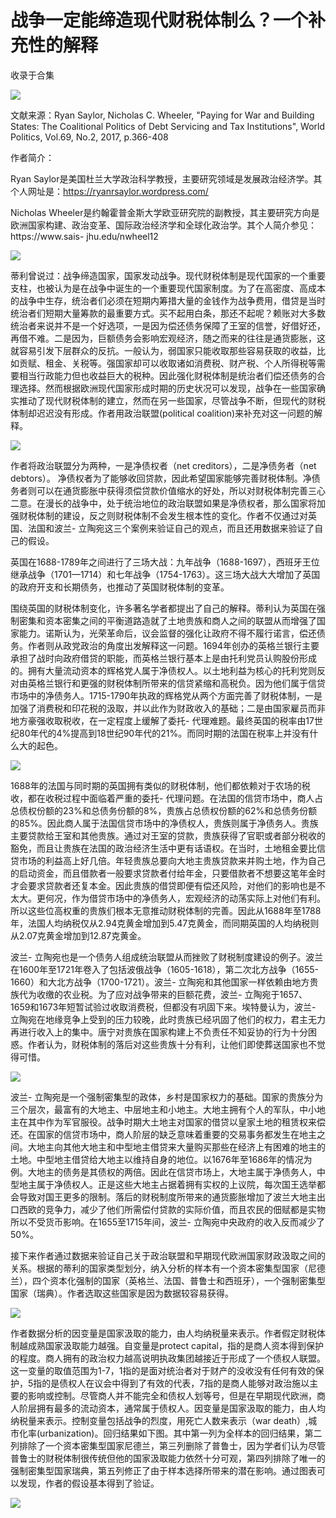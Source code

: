 # 战争一定能缔造现代财税体制么？一个补充性的解释


收录于合集

<img src='/images/672/2.gif' width='auto' />

文献来源：Ryan Saylor, Nicholas C. Wheeler, "Paying for War and Building States:
The Coalitional Politics of Debt Servicing and Tax Institutions", World
Politics, Vol.69, No.2, 2017, p.366-408

  

作者简介：

Ryan
Saylor是美国杜兰大学政治科学教授，主要研究领域是发展政治经济学。其个人网址是：https://ryanrsaylor.wordpress.com/

Nicholas
Wheeler是约翰霍普金斯大学欧亚研究院的副教授，其主要研究方向是欧洲国家构建、政治变革、国际政治经济学和全球化政治学。其个人简介参见：https://www.sais-
jhu.edu/nwheel12

<img src='/images/672/3.gif' width='auto' />

  

蒂利曾说过：战争缔造国家，国家发动战争。现代财税体制是现代国家的一个重要支柱，也被认为是在战争中诞生的一个重要现代国家制度。为了在高密度、高成本的战争中生存，统治者们必须在短期内筹措大量的金钱作为战争费用，借贷是当时统治者们短期大量筹款的最重要方式。买不起用白条，那还不起呢？赖账对大多数统治者来说并不是一个好选项，一是因为偿还债务保障了王室的信誉，好借好还，再借不难。二是因为，巨额债务会影响宏观经济，随之而来的往往是通货膨胀，这就容易引发下层群众的反抗。一般认为，弱国家只能收取那些容易获取的收益，比如贡赋、租金、关税等。强国家却可以收取诸如消费税、财产税、个人所得税等需要相当行政能力但也收益巨大的税种。因此强化财税体制是统治者们偿还债务的合理选择。然而根据欧洲现代国家形成时期的历史状况可以发现，战争在一些国家确实推动了现代财税体制的建立，然而在另一些国家，尽管战争不断，但现代的财税体制却迟迟没有形成。作者用政治联盟(political
coalition)来补充对这一问题的解释。

![](/images/672/4.jpeg)

  

作者将政治联盟分为两种，一是净债权者（net creditors），二是净债务者（net debtors）。
净债权者为了能够收回贷款，因此希望国家能够完善财税体制。净债务者则可以在通货膨胀中获得须偿贷款价值缩水的好处，所以对财税体制完善三心二意。在漫长的战争中，处于统治地位的政治联盟如果是净债权者，那么国家将加强财税体制的建设，反之则财税体制不会发生根本性的变化。作者不仅通过对英国、法国和波兰-
立陶宛这三个案例来验证自己的观点，而且还用数据来验证了自己的假设。

英国在1688-1789年之间进行了三场大战：九年战争（1688-1697），西班牙王位继承战争（1701—1714）和七年战争（1754-1763）。这三场大战大大增加了英国的政府开支和长期债务，也推动了英国财税体制的变革。

围绕英国的财税体制变化，许多著名学者都提出了自己的解释。蒂利认为英国在强制密集和资本密集之间的平衡道路造就了土地贵族和商人之间的联盟从而增强了国家能力。诺斯认为，光荣革命后，议会监督的强化让政府不得不履行诺言，偿还债务。作者则从政党政治的角度出发解释这一问题。1694年创办的英格兰银行主要承担了战时向政府借贷的职能，而英格兰银行基本上是由托利党员认购股份形成的。拥有大量流动资本的辉格党人属于净债权人。以土地利益为核心的托利党则反对由英格兰银行和更强的财税体制所带来的信贷紧缩和高税负。因为他们属于信贷市场中的净债务人。1715-1790年执政的辉格党从两个方面完善了财税体制，一是加强了消费税和印花税的汲取，并以此作为财政收入的基础；二是由国家雇员而非地方豪强收取税收，在一定程度上缓解了委托-
代理难题。最终英国的税率由17世纪80年代的4%提高到18世纪90年代的21%。而同时期的法国在税率上并没有什么大的起色。

  

![](/images/672/5.jpeg)

  

1688年的法国与同时期的英国拥有类似的财税体制，他们都依赖对于农场的税收，都在收税过程中面临着严重的委托-
代理问题。在法国的信贷市场中，商人占总债权份额的23%和总债务份额的8%，贵族占总债权份额的62%和总债务份额的85%。因此商人属于法国信贷市场中的净债权人，贵族则属于净债务人。贵族主要贷款给王室和其他贵族。通过对王室的贷款，贵族获得了官职或者部分税收的豁免，而且让贵族在法国的政治经济生活中更有话语权。在当时，土地租金要比信贷市场的利益高上好几倍。年轻贵族总要向大地主贵族贷款来并购土地，作为自己的启动资金，而且借款者一般要求贷款者付给年金，只要借款者不想要这笔年金时才会要求贷款者还复本金。因此贵族的借贷即便有偿还风险，对他们的影响也是不太大。更何况，作为借贷市场中的净债务人，宏观经济的动荡实际上对他们有利。所以这些位高权重的贵族们根本无意推动财税体制的完善。因此从1688年至1788年，法国人均纳税仅从2.94克黄金增加到5.47克黄金，而同期英国的人均纳税则从2.07克黄金增加到12.87克黄金。

波兰-
立陶宛也是一个债务人组成统治联盟从而挫败了财税制度建设的例子。波兰在1600年至1721年卷入了包括波俄战争（1605-1618），第二次北方战争（1655-1660）和大北方战争（1700-1721）。波兰-
立陶宛和其他国家一样依赖由地方贵族代为收缴的农业税。为了应对战争带来的巨额花费，波兰-
立陶宛于1657、1659和1673年短暂试验过收取消费税，但都没有巩固下来。埃特曼认为，波兰-
立陶宛在地缘竞争上受到的压力较晚，此时贵族已经巩固了他们的权力，君主无力再进行收入上的集中。唐宁对贵族在国家构建上不负责任不知妥协的行为十分困惑。作者认为，财税体制的落后对这些贵族十分有利，让他们即使葬送国家也不觉得可惜。

![](/images/672/6.jpeg)

  

波兰-
立陶宛是一个强制密集型的政体，乡村是国家权力的基础。国家的贵族分为三个层次，最富有的大地主、中层地主和小地主。大地主拥有个人的军队，中小地主在其中作为军官服役。战争时期大土地主对国家的借贷以皇家土地的租赁权来偿还。在国家的信贷市场中，商人阶层的缺乏意味着重要的交易事务都发生在地主之间。大地主向其他大地主和中型地主借贷来大量购买那些在经济上有困难的地主的土地。中型地主借贷给大地主以维持自身的地位。以1676年至1686年的情况为例。大地主的债务是其债权的两倍。因此在信贷市场上，大地主属于净债务人，中型地主属于净债权人。正是这些大地主占据着拥有实权的上议院，每次国王选举都会导致对国王更多的限制。落后的财税制度所带来的通货膨胀增加了波兰大地主出口西欧的竞争力，减少了他们所需偿付贷款的实际价值，而且农民的佃赋都是实物所以不受货币影响。在1655至1715年间，波兰-
立陶宛中央政府的收入反而减少了50%。

接下来作者通过数据来验证自己关于政治联盟和早期现代欧洲国家财政汲取之间的关系。根据的蒂利的国家类型划分，纳入分析的样本有一个资本密集型国家（尼德兰），四个资本化强制的国家（英格兰、法国、普鲁士和西班牙），一个强制密集型国家（瑞典）。作者选取这些国家是因为数据较容易获得。

![](/images/672/7.jpeg)

作者数据分析的因变量是国家汲取的能力，由人均纳税量来表示。作者假定财税体制越成熟国家汲取能力越强。自变量是protect
capital，指的是商人资本得到保护的程度。商人拥有的政治权力越高说明执政集团越接近于形成了一个债权人联盟。这一变量的取值范围为1-7，1指的是面对统治者对于财产的没收没有任何有效的保护，5指的是债权人在议会中得到了有效的代表，7指的是商人能够对政治施以主要的影响或控制。尽管商人并不能完全和债权人划等号，但是在早期现代欧洲，商人阶层拥有最多的流动资本，通常属于债权人。因变量是国家汲取的能力，由人均纳税量来表示。控制变量包括战争的烈度，用死亡人数来表示（war
death）,城市化率(urbanization)。回归结果如下图。其中第一列为全样本的回归结果，第二列排除了一个资本密集型国家尼德兰，第三列删除了普鲁士，因为学者们认为尽管普鲁士的财税体制很传统但他的国家汲取能力依然十分可观，第四列排除了唯一的强制密集型国家瑞典，第五列修正了由于样本选择所带来的潜在影响。通过图表可以发现，作者的假设基本得到了验证。

![](/images/672/8.png)

  

